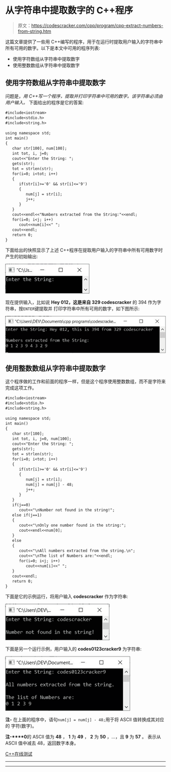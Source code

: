 # 从字符串中提取数字的 C++程序

> 原文：<https://codescracker.com/cpp/program/cpp-extract-numbers-from-string.htm>

这篇文章提供了一些用 C++编写的程序，用于在运行时提取用户输入的字符串中所有可用的数字。以下是本文中可用的程序列表:

*   使用字符数组从字符串中提取数字
*   使用整数数组从字符串中提取数字

## 使用字符数组从字符串中提取数字

问题是，*用 C++写一个程序，提取并打印字符串中可用的数字。该字符串必须由用户输入。* 下面给出的程序是它的答案:

```
#include<iostream>
#include<stdio.h>
#include<string.h>

using namespace std;
int main()
{
   char str[100], num[100];
   int tot, i, j=0;
   cout<<"Enter the String: ";
   gets(str);
   tot = strlen(str);
   for(i=0; i<tot; i++)
   {
      if(str[i]>='0' && str[i]<='9')
      {
         num[j] = str[i];
         j++;
      }
   }
   cout<<endl<<"Numbers extracted from the String:"<<endl;
   for(i=0; i<j; i++)
      cout<<num[i]<<" ";
   cout<<endl;
   return 0;
}
```

下面给出的快照显示了上述 C++程序在提取用户输入的字符串中所有可用数字时产生的初始输出:

![c++ program extract numbers from string](img/3be9a42045e1d8bb69cf1637fe4814e3.png)

现在提供输入，比如说 **Hey 012，这是来自 329 codescracker** 的 394 作为字符串，按`ENTER`键提取并 打印字符串中所有可用的数字，如下图所示:

![extract all numbers from string c++](img/033f7ad241a33ced05b4b4d9e992adf4.png)

## 使用整数数组从字符串中提取数字

这个程序做的工作和前面的程序一样，但是这个程序使用整数数组，而不是字符来完成这项工作。

```
#include<iostream>
#include<stdio.h>
#include<string.h>

using namespace std;
int main()
{
   char str[100];
   int tot, i, j=0, num[100];
   cout<<"Enter the String: ";
   gets(str);
   tot = strlen(str);
   for(i=0; i<tot; i++)
   {
      if(str[i]>='0' && str[i]<='9')
      {
         num[j] = str[i];
         num[j] = num[j] - 48;
         j++;
      }
   }
   if(j==0)
      cout<<"\nNumber not found in the string!";
   else if(j==1)
   {
      cout<<"\nOnly one number found in the string:";
      cout<<endl<<num[0];
   }
   else
   {
      cout<<"\nAll numbers extracted from the string.\n";
      cout<<"\nThe list of Numbers are:"<<endl;
      for(i=0; i<j; i++)
         cout<<num[i]<<" ";
   }
   cout<<endl;
   return 0;
}
```

下面是它的示例运行，将用户输入 **codescracker** 作为字符串:

![extract numbers from string c++](img/ceee25cebc5d60f51f75c4b335fe5853.png)

下面是另一个运行示例，用户输入的 **codes0123cracker9** 为字符串:

![c++ extract get print numbers from string](img/d87dfb43c62b4454014bcba310a51d10.png)

**注-** 在上面的程序中，语句`num[j] = num[j] - 48;`用于将 ASCII 值转换成其对应的 字符(数字)。

**注-****0**的 ASCII 值为 **48** ， **1** 为 **49** ， **2** 为 **50** ，...，且 **9** 为 **57** 。 表示从 ASCII 值中减去 48，返回数字本身。

[C++在线测试](/exam/showtest.php?subid=3)

* * *

* * *